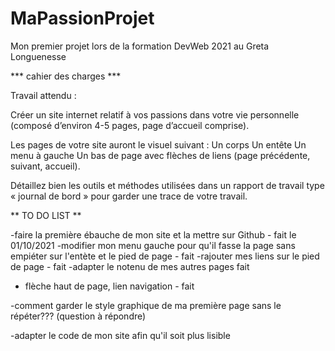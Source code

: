# MaPassionProjet
Mon premier projet lors de la formation DevWeb 2021 au Greta Longuenesse

*** cahier des charges ***

Travail attendu :

Créer un site internet relatif à vos passions dans votre vie personnelle (composé d’environ 4-5 pages, page d’accueil comprise).

Les pages de votre site auront le visuel suivant :
Un corps
Un entête
Un menu à gauche
Un bas de page avec flèches de liens (page précédente, suivant, accueil).

Détaillez bien les outils et méthodes utilisées dans un rapport de travail type « journal de bord » pour garder une trace de votre travail.

** TO DO LIST **

-faire la première ébauche de mon site et la mettre sur Github - fait le 01/10/2021
-modifier mon menu gauche pour qu'il fasse la page sans empiéter sur l'entète et le pied de page - fait
-rajouter mes liens sur le pied de page - fait
-adapter le notenu de mes autres pages fait
- flèche haut de page, lien navigation - fait

-comment garder le style graphique de ma première page sans le répéter??? (question à répondre)

-adapter le code de mon site afin qu'il soit plus lisible
